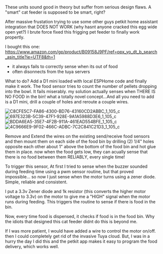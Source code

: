 These units sound good in theory but suffer from serious design flaws. A "smart" cat feeder is supposed to be smart, right?

After massive frustation trying to use some other guys petkit home assistant integration that DOES NOT WORK (why hasnt anyone cracked this egg wide open yet?)  I brute force fixed this frigging pet feeder to finally work propertly.

I bought this one:
https://www.amazon.com/gp/product/B09158J9PF/ref=ppx_yo_dt_b_search_asin_title?ie=UTF8&th=1

- it always fails to correctly sense when its out of food
- often disonnects from the tuya servers

What to do? Add a D1 mini loaded with local ESPHome code and finally make it work. The food sensor tries to count the number of pellets dropping into the bowl.  It fails miserably.  my solution actually senses when THERE IS NO FOOD in the bin!  what a totally novel concept...And all you need to add is a D1 mini, drill a couple of holes and reroute a couple wires.

![C8CFE5C7-FA86-4300-BD76-43160CD2ABBC_1_105_c](https://user-images.githubusercontent.com/52110065/213883379-4ff87d65-74a6-40ab-84d6-570e7a944991.jpeg)
![697E323B-5C39-47F1-928E-9A1A5988D3E6_1_105_c](https://user-images.githubusercontent.com/52110065/213883384-26c42ae2-a074-4336-87b1-b884584001e4.jpeg)
![BDDA6EA5-35E7-4F2B-911A-461EAD554BFE_1_105_c](https://user-images.githubusercontent.com/52110065/213883386-9b276ed5-ddde-4d96-a99f-f87fa5d53c43.jpeg)
![4C9666E9-9F02-466C-ADBC-7C2C841C21D3_1_105_c](https://user-images.githubusercontent.com/52110065/213883391-f1463958-ebc9-407f-9df8-4b3ef440cb81.jpeg)


Remove and Extend the wires on the existing send/receive food sensors and then mount them on each side of the food bin by drilling (2) 1/4" holes opposite each other about 1" above the bottom of the food bin and hot glue them in place.  now when the food gets low, they can acually sense that there is no food between them RELIABLY, every single time!

To trigger this sensor, At first I tried to sense when the buzzer sounded during feeding time using a pwm sensor routine, but that proved impossible... so now I just sense when the motor turns using a zener diode. Simple, reliable and consistent.

I put a 3.3v Zener diode and 1k resistor (this converts the higher motor voltage to 3.3v) on the motor to give me a "HIGH" signal when the motor runs during feeding. This triggers the routine to sense if there is food in the bin. 

Now, every time food is dispensed, it checks if food is in the food bin. Why the idiots that designed this cat feeder didnt do this is beyond me.

If I was more patient, I would have added a wire to control the motor on/off.  then I could completely get rid of the invasive Tuya cloud.  But, I was in a hurry the day I did this and the petkit app makes it easy to program the food delivery, which works well.
